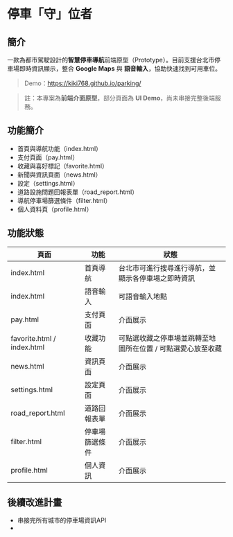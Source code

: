 # 停車「守」位者

## 簡介
  一款為都市駕駛設計的**智慧停車導航**前端原型（Prototype）。目前支援台北市停車場即時資訊顯示，整合 **Google Maps** 與 **語音輸入**，協助快速找到可用車位。
> Demo：<https://kiki768.github.io/parking/>

> 註：本專案為**前端介面原型**，部分頁面為 **UI Demo**，尚未串接完整後端服務。

## 功能簡介
- 首頁與導航功能（index.html）
- 支付頁面（pay.html）
- 收藏與喜好標記（favorite.html）
- 新聞與資訊頁面（news.html）
- 設定（settings.html）
- 道路設施問題回報表單（road_report.html）
- 導航停車場篩選條件（filter.html）
- 個人資料頁（profile.html）

## 功能狀態
| 頁面 | 功能 | 狀態 |
|------|------|------|
| index.html | 首頁導航 | 台北市可進行搜尋進行導航，並顯示各停車場之即時資訊 |
| index.html | 語音輸入 | 可語音輸入地點 |
| pay.html | 支付頁面 | 介面展示 |
| favorite.html / index.html | 收藏功能 | 可點選收藏之停車場並跳轉至地圖所在位置 / 可點選愛心放至收藏 |
| news.html | 資訊頁面 | 介面展示 |
| settings.html | 設定頁面 | 介面展示 |
| road_report.html | 道路回報表單 | 介面展示 |
| filter.html | 停車場篩選條件 | 介面展示 |
| profile.html | 個人資訊 | 介面展示 |

## 後續改進計畫
  - 串接完所有城市的停車場資訊API
  - 


  

